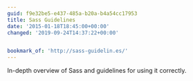 ```yaml
---
guid: f9e32be5-e437-485a-b20a-b4a54cc17953
title: Sass Guidelines
date: '2015-01-18T18:45:00+00:00'
changed: '2019-09-24T14:37:22+00:00'


bookmark_of: 'http://sass-guidelin.es/'
---
```



In-depth overview of Sass and guidelines for using it correctly.
